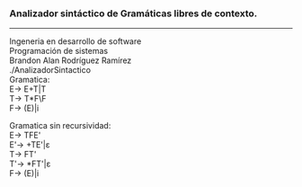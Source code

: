 ### Analizador sintáctico de Gramáticas libres de contexto.
<hr>
Ingeneria en desarrollo de software
<br>Programación de sistemas
<br>Brandon Alan Rodríguez Ramírez
<br>./AnalizadorSintactico
<br>Gramatica:<br>
E-> E+T|T<br>
T-> T*F\F<br>
F-> (E)|i<br>

Gramatica sin recursividad:<br>
E-> TFE'<br>
E'-> +TE'|ε<br>
T-> FT'<br>
T'-> *FT'|ε<br>
F-> (E)|i<br>
